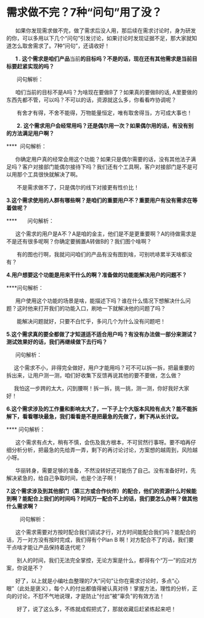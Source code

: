 # 需求做不完？7种“问句”用了没？
​      如果你发现需求做不完，做了需求后没人用，那后续在需求讨论时，身为研发的你，可以多用以下几个“问句”引发讨论，如果讨论时发现证据不足，那大家就知道怎么取舍需求了。7种“问句”，还请收好！

      **1 . 这个需求是咱们产品**当前**的目标吗？不是的话，现在还有其他需求是当前目标要赶紧实现的吗？**

       问句解析：

      咱们当前的目标不是A吗？为啥现在要做B了？如果真的要做B的话, A里要做的东西先都不管，可以吗？不可以的话，资源就这么多，你看看咋协调呢？

       有舍才有得，不舍不能得，万物能量恒定，唯有取舍得当，方可成大事也！  
  


       **2.** **这个需求用户会经常用吗？还是偶尔用一次？如果偶尔用的话，有没有别的方法满足用户啊？**

****  问句解析：

      你确定用户真的经常会用这个功能？如果只是偶尔需要的话，没有其他法子满足吗？客户对接部门能偶尔接待下吗？我们还有个工具啊，客户对接部门是不是可以用那个工具很快就解决了啊。

       不是需求做不了，只是偶尔的线下对接更有性价比！  
  


**3.这个需求使用的人群有哪些啊？是咱们的重要用户不？重要用户有没有需求在等着做呢？**

****       问句解析：

      这个需求的用户是A不？A是咱的金主，他们是不是更重要啊？A的待做需求是不是还有很多呢啊？你确定要搁置A转做B的？我们图个啥啊？

       有的图也行啊，我就问问咱们的产品有没有图到啥，可别吭哧累半天啥都没有？  
  


**4.用户想要这个功能是用来干什么的啊？准备做的功能能解决用户的问题不？**

****问句解析：

      用户使用这个功能的场景是啥，能描述下吗？谁在什么情况下想解决什么问题？这时他来打开我们的功能入口，刷地一下就解决他的问题了吗？

       能解决问题就好，只要不白忙乎，多问几个为什么没有问题吧！  
  


**5.这个需求真的要全都做了才知道适不适合用户吗？有没有办法做一部分来测试？测试效果好的话，我们再继续做下去行吗？**

      问句解析：

     这个需求不小，非得完全做好，用户才能用吗？可不可以拆一拆，把最重要的拆出来，让用户测一测，咱们好收集下反馈再说其他的要不要做，怎么做？

     我怕这一步跨的太大，闪到腰啊！拆一拆，挑一挑，测一测，你好我好大家好！  
  


**6.这个需求涉及的工作量和影响太大了，一下子上个大版本风险有点大？能不能拆解下，看看哪块最急，我们看看是不是把最急的先做了，剩下再从长计议。**

**** 问句解析：

      这个需求有点大，稍有不慎，会伤及我方根本，不可贸然行事呀。要不咱再仔细分析分析，把最急的先给弄一弄，剩下的再讨论讨论，方案想的越周到，风险越小呀。

      华丽转身，需要足够的准备，不然没转好还可能伤了自己。没有准备好时，先解决紧急的，给自己争取时间，也是个法子啊！  
  


**7.这个需求涉及到其他部门（第三方或合作伙伴）的配合，他们的资源什么时候能到啊？能配合上我们的时间吗？时间万一配合不上的话，我们要怎么办啊？做其他什么需求啊？**

         问句解析：

      这个需求需要对方按时配合我们调试才行，对方时间能配合我们吗？能配合的话，万一对方没有按时完成，我们得有个Plan B 啊！对方配合不了的话，我们要干点啥才能让产品保持着迭代呢？

       别人的时间，我们无法完全掌控，无论方案是什么，都得有个“万一”的应对方案，你说是不？

  


      好了，以上就是小编吐血整理的7大“问句”让你在需求讨论时，多点“心眼”（此处是褒义），每个人的付出都值得被认真对待！掌握方法，理性的分析，正向的讨论，不怼不气地说理，才是防止“付出”被“辜负”的有效方法！

       好了，说了这么多，不练就成假把式了，那就收藏后赶紧练起来吧！
